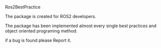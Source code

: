 Ros2BestPractice

The package is created for ROS2 developers.

The package has been implemented almost every single best practices and object oriented programing method.

if a bug is found please Report it.
